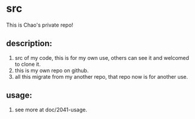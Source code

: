 # src

This is Chao's private repo!

## description: 

1. src of my code, this is for my own use, others can see it and welcomed to clone it.
2. this is my own repo on github.
3. all this migrate from my another repo, that repo now is for another use.

## usage:

1. see more at doc/2041-usage.

